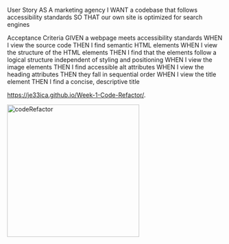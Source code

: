 
User Story
AS A marketing agency
I WANT a codebase that follows accessibility standards
SO THAT our own site is optimized for search engines


Acceptance Criteria
GIVEN a webpage meets accessibility standards
WHEN I view the source code
THEN I find semantic HTML elements
WHEN I view the structure of the HTML elements
THEN I find that the elements follow a logical structure independent of styling and positioning
WHEN I view the image elements
THEN I find accessible alt attributes
WHEN I view the heading attributes
THEN they fall in sequential order
WHEN I view the title element
THEN I find a concise, descriptive title

https://je33ica.github.io/Week-1-Code-Refactor/.



<img width="308" alt="codeRefactor" src="https://user-images.githubusercontent.com/67834752/103180022-9e63eb80-4889-11eb-9986-4e81e4c84aea.png">
